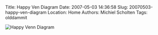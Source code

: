 Title: Happy Ven Diagram
Date: 2007-05-03 14:36:58
Slug: 20070503-happy-ven-diagram
Location: Home
Authors: Michiel Scholten
Tags: olddammit

<div class="content-image"><div><img src="http://aquariusoft.org/~mbscholt/images/content/happy_venn.png" alt="Happy Venn Diagram" title="Happy Venn Diagram" /></div></div>
<br style="clear: both;" />
